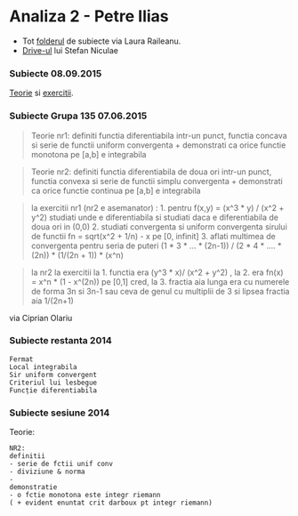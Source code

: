 # Analiza 2 - Petre Ilias

- Tot [folderul](https://www.dropbox.com/sh/77adtx8z6bd1unl/AACX0ZPww_hMLRA5WwvPebZja?dl=0) de subiecte via Laura Raileanu.
- [Drive-ul](https://drive.google.com/drive/u/0/#folders/0BxRj4XfPJFryQWNzaWFtQnNXbVE/0BxRj4XfPJFrybWxTVTk2RVFNSms/0BxRj4XfPJFryY01ialBUQU9jTXM) lui Stefan Niculae

### Subiecte 08.09.2015

[Teorie](https://www.dropbox.com/s/mvtkzhj995kbmxg/analiza2_08_09_2015_1.jpg?dl=0) si [exercitii](https://www.dropbox.com/s/dg80svtw21csp4t/analiza2_08_09_2015_2.jpg?dl=0).

### Subiecte Grupa 135 07.06.2015

> Teorie nr1: definiti functia diferentiabila intr-un punct, functia concava si serie de functii uniform convergenta + demonstrati ca orice functie monotona pe [a,b] e integrabila

> Teorie nr2: definiti functia diferentiabila de doua ori intr-un punct, functia convexa si serie de functii simplu convergenta + demonstrati ca orice functie continua pe [a,b] e integrabila

> la exercitii nr1 (nr2 e asemanator) : 1. pentru f(x,y) = (x^3 * y) / (x^2 + y^2) studiati unde e diferentiabila si studiati daca e diferentiabila de doua ori in (0,0)  2. studiati convergenta si uniform convergenta sirului de functii fn = sqrt(x^2 + 1/n) - x pe [0, infinit]  3. aflati multimea de convergenta pentru seria de puteri (1 * 3 * ... * (2n-1)) / (2 * 4 * .... * (2n))  * (1/(2n + 1)) * (x^n)

> la nr2 la exercitii la 1. functia era (y^3 * x)/ (x^2 + y^2) , la 2. era fn(x) = x^n * (1 - x^(2n)) pe [0,1] cred, la 3. fractia aia lunga era cu numerele de forma 3n si 3n-1 sau ceva de genul cu multiplii de 3 si lipsea fractia aia 1/(2n+1)

via Ciprian Olariu

### Subiecte restanta 2014

```
Fermat 
Local integrabila 
Sir uniform convergent 
Criteriul lui lesbegue 
Funcție diferentiabila
```

### Subiecte sesiune 2014

Teorie:

```
NR2:
definitii
- serie de fctii unif conv
- diviziune & norma
-
demonstratie
- o fctie monotona este integr riemann
( + evident enuntat crit darboux pt integr riemann)
```
